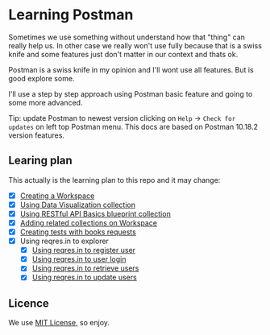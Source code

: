 # Learning Postman

Sometimes we use something without understand how that "thing" can really help us. In other case we really won't use fully because that is a swiss knife and some features just don't matter in our context and thats ok.

Postman is a swiss knife in my opinion and I'll wont use all features. But is good explore some.

I'll use a step by step approach using Postman basic feature and going to some more advanced.

Tip: update Postman to newest version clicking on `Help` -> `Check for updates` on left top Postman menu. This docs are based on Postman 10.18.2 version features.

## Learing plan

This actually is the learning plan to this repo and it may change:

 - [x] [Creating a Workspace](./workspace.md)
 - [x] [Using Data Visualization collection](./visualization.md)
 - [x] [Using RESTful API Basics blueprint collection](./restful.md)
 - [x] [Adding related collections on Workspace](./related.md)
 - [x] [Creating tests with books requests](./tests.md)
 - [x] Using reqres.in to explorer
   - [x] [Using reqres.in to register user](./reqres-in/reqres-in-register.md)
   - [x] [Using reqres.in to user login](./reqres-in/reqres-in-login.md)
   - [x] [Using reqres.in to retrieve users](./reqres-in/reqres-in-retrieve.md)
   - [x] [Using reqres.in to update users](./reqres-in/reqres-in-patch.md)

## Licence

We use [MIT License](./LICENSE), so enjoy.
